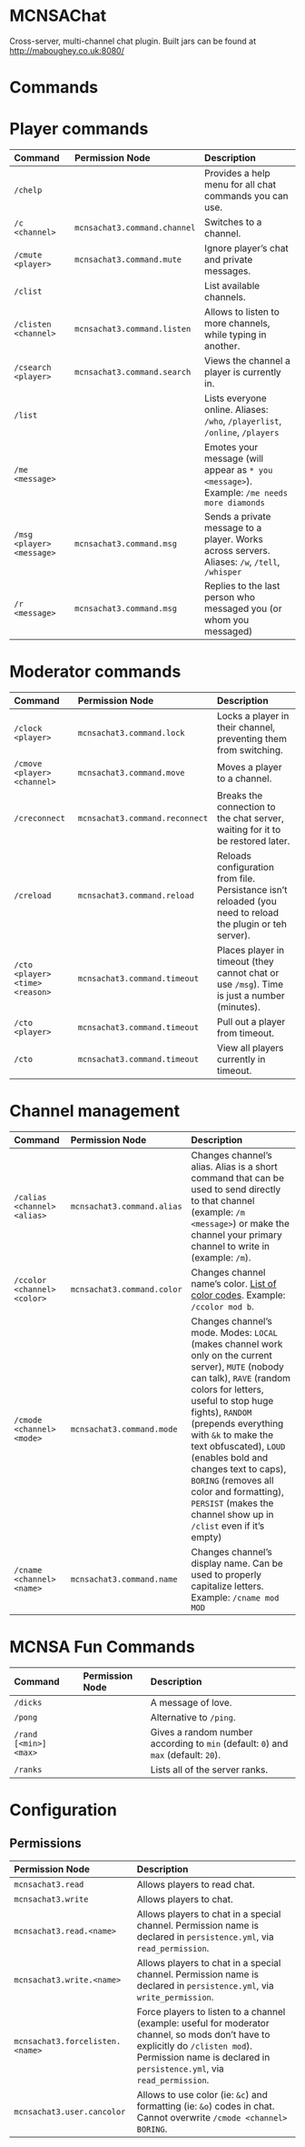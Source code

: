 MCNSAChat
=========

Cross-server, multi-channel chat plugin.
Built jars can be found at http://maboughey.co.uk:8080/
# Commands

# Player commands

|**Command**|**Permission Node**|**Description**|
|:------|:--------------|:----------|
|`/chelp`||Provides a help menu for all chat commands you can use.|
|`/c <channel>`|`mcnsachat3.command.channel`|Switches to a channel.|
|`/cmute <player>`|`mcnsachat3.command.mute`|Ignore player’s chat and private messages.|
|`/clist`||List available channels.|
|`/clisten <channel>`|`mcnsachat3.command.listen`|Allows to listen to more channels, while typing in another.|
|`/csearch <player>`|`mcnsachat3.command.search`|Views the channel a player is currently in.|
|`/list`||Lists everyone online. Aliases: `/who`, `/playerlist`, `/online`, `/players`|
|`/me <message>`||Emotes your message (will appear as `* you <message>`). Example: `/me needs more diamonds`|
|`/msg <player> <message>`|`mcnsachat3.command.msg`|Sends a private message to a player. Works across servers. Aliases: `/w`, `/tell`, `/whisper`|
|`/r <message>`|`mcnsachat3.command.msg`|Replies to the last person who messaged you (or whom you messaged)|
    
# Moderator commands

|**Command**|**Permission Node**|**Description**|
|:------|:--------------|:----------|
|`/clock <player>`|`mcnsachat3.command.lock`|Locks a player in their channel, preventing them from switching.|
|`/cmove <player> <channel>`|`mcnsachat3.command.move`|Moves a player to a channel.|
|`/creconnect`|`mcnsachat3.command.reconnect`|Breaks the connection to the chat server, waiting for it to be restored later.|
|`/creload`|`mcnsachat3.command.reload`|Reloads configuration from file. Persistance isn’t reloaded (you need to reload the plugin or teh server).|
|`/cto <player> <time> <reason>`|`mcnsachat3.command.timeout`|Places player in timeout (they cannot chat or use `/msg`). Time is just a number (minutes).|
|`/cto <player>`|`mcnsachat3.command.timeout`|Pull out a player from timeout.|
|`/cto`|`mcnsachat3.command.timeout`|View all players currently in timeout.|

# Channel management

|**Command**|**Permission Node**|**Description**|
|:------|:--------------|:----------|
|`/calias <channel> <alias>`|`mcnsachat3.command.alias`|Changes channel’s alias. Alias is a short command that can be used to send directly to that channel (example: `/m <message>`) or make the channel your primary channel to write in (example: `/m`).|
|`/ccolor <channel> <color>`|`mcnsachat3.command.color`|Changes channel name’s color. [List of color codes](http://www.minecraftwiki.net/wiki/Color_Codes). Example: `/ccolor mod b`.|
|`/cmode <channel> <mode>`|`mcnsachat3.command.mode`|Changes channel’s mode. Modes: `LOCAL` (makes channel work only on the current server), `MUTE` (nobody can talk), `RAVE` (random colors for letters, useful to stop huge fights), `RANDOM` (prepends everything with `&k` to make the text obfuscated), `LOUD` (enables bold and changes text to caps), `BORING` (removes all color and formatting), `PERSIST` (makes the channel show up in `/clist` even if it’s empty)|
|`/cname <channel> <name>`|`mcnsachat3.command.name`|Changes channel’s display name. Can be used to properly capitalize letters. Example: `/cname mod MOD`|
    
# MCNSA Fun Commands

|**Command**|**Permission Node**|**Description**|
|:------|:--------------|:----------|
|`/dicks`||A message of love.|
|`/pong`||Alternative to `/ping`.|
|`/rand [<min>] <max>`||Gives a random number according to `min` (default: `0`) and `max` (default: `20`).|
|`/ranks`||Lists all of the server ranks.|

# Configuration

## Permissions

|**Permission Node**|**Description**|
|:------|:----------|
|`mcnsachat3.read`|Allows players to read chat.|
|`mcnsachat3.write`|Allows players to chat.|
|`mcnsachat3.read.<name>`|Allows players to chat in a special channel. Permission name is declared in `persistence.yml`, via `read_permission`.|
|`mcnsachat3.write.<name>`|Allows players to chat in a special channel. Permission name is declared in `persistence.yml`, via `write_permission`.|
|`mcnsachat3.forcelisten.<name>`|Force players to listen to a channel (example: useful for moderator channel, so mods don’t have to explicitly do `/clisten mod`). Permission name is declared in `persistence.yml`, via `read_permission`.|
|`mcnsachat3.user.cancolor`|Allows to use color (ie: `&c`) and formatting (ie: `&o`) codes in chat. Cannot overwrite `/cmode <channel> BORING`.|
